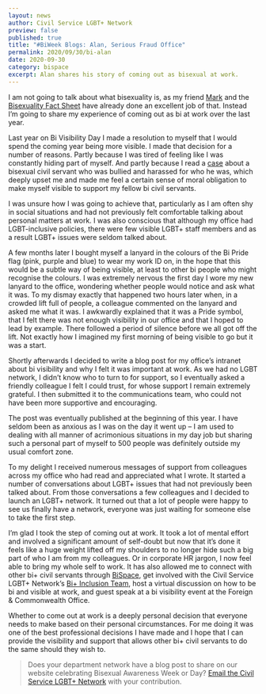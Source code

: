 ```yaml
---
layout: news
author: Civil Service LGBT+ Network
preview: false
published: true
title: "#BiWeek Blogs: Alan, Serious Fraud Office"
permalink: 2020/09/30/bi-alan
date: 2020-09-30
category: bispace
excerpt: Alan shares his story of coming out as bisexual at work.
---
```


I am not going to talk about what bisexuality is, as my friend [Mark](https://www.civilservice.lgbt/2020/09/20/bi-mark) and the [Bisexuality Fact Sheet](https://www.civilservice.lgbt/publication/bi-fact-sheet) have already done an excellent job of that. Instead I’m going to share my experience of coming out as bi at work over the last year.

Last year on Bi Visibility Day I made a resolution to myself that I would spend the coming year being more visible. I made that decision for a number of reasons. Partly because I was tired of feeling like I was constantly hiding part of myself. And partly because I read a [case](https://www.theguardian.com/society/2019/jun/19/bullied-bisexual-prison-officer-ben-plaistow-unlikely-work-again-tribunal) about a bisexual civil servant who was bullied and harassed for who he was, which deeply upset me and made me feel a certain sense of moral obligation to make myself visible to support my fellow bi civil servants.

I was unsure how I was going to achieve that, particularly as I am often shy in social situations and had not previously felt comfortable talking about personal matters at work. I was also conscious that although my office had LGBT-inclusive policies, there were few visible LGBT+ staff members and as a result LGBT+ issues were seldom talked about.

A few months later I bought myself a lanyard in the colours of the Bi Pride flag (pink, purple and blue) to wear my work ID on, in the hope that this would be a subtle way of being visible, at least to other bi people who might recognise the colours. I was extremely nervous the first day I wore my new lanyard to the office, wondering whether people would notice and ask what it was. To my dismay exactly that happened two hours later when, in a crowded lift full of people, a colleague commented on the lanyard and asked me what it was. I awkwardly explained that it was a Pride symbol, that I felt there was not enough visibility in our office and that I hoped to lead by example. There followed a period of silence before we all got off the lift. Not exactly how I imagined my first morning of being visible to go but it was a start.

Shortly afterwards I decided to write a blog post for my office’s intranet about bi visibility and why I felt it was important at work. As we had no LGBT network, I didn’t know who to turn to for support, so I eventually asked a friendly colleague I felt I could trust, for whose support I remain extremely grateful. I then submitted it to the communications team, who could not have been more supportive and encouraging.

The post was eventually published at the beginning of this year. I have seldom been as anxious as I was on the day it went up – I am used to dealing with all manner of acrimonious situations in my day job but sharing such a personal part of myself to 500 people was definitely outside my usual comfort zone.

To my delight I received numerous messages of support from colleagues across my office who had read and appreciated what I wrote. It started a number of conversations about LGBT+ issues that had not previously been talked about. From those conversations a few colleagues and I decided to launch an LGBT+ network. It turned out that a lot of people were happy to see us finally have a network, everyone was just waiting for someone else to take the first step.

I’m glad I took the step of coming out at work. It took a lot of mental effort and involved a significant amount of self-doubt but now that it’s done it feels like a huge weight lifted off my shoulders to no longer hide such a big part of who I am from my colleagues. Or in corporate HR jargon, I now feel able to bring my whole self to work. It has also allowed me to connect with other bi+ civil servants through [BiSpace](https://www.civilservice.lgbt/bispace/), get involved with the Civil Service LGBT+ Network’s [Bi+ Inclusion Team](https://www.civilservice.lgbt/about/our-team/bi-inclusion/), host a virtual discussion on how to be bi and visible at work, and guest speak at a bi visibility event at the Foreign & Commonwealth Office.

Whether to come out at work is a deeply personal decision that everyone needs to make based on their personal circumstances. For me doing it was one of the best professional decisions I have made and I hope that I can provide the visibility and support that allows other bi+ civil servants to do the same should they wish to.

> Does your department network have a blog post to share on our website celebrating Bisexual Awareness Week or Day? [Email the Civil Service LGBT+ Network](mailto:info@civilservice.lgbt) with your contribution.
